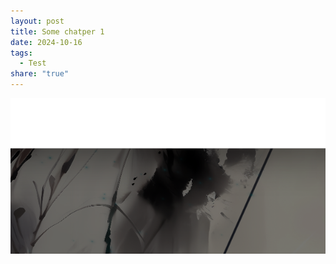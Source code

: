 ```yaml
---
layout: post
title: Some chatper 1
date: 2024-10-16
tags:
  - Test
share: "true"
---
```


![alt text](/images/posts/2024-10-16-Some/QQ20241024-115412.png)
